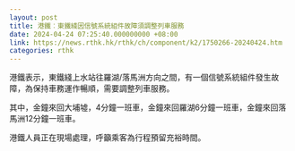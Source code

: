 ```yaml
---
layout: post
title: 港鐵︰東鐵綫因信號系統組件故障須調整列車服務
date: 2024-04-24 07:25:40.000000000 +08:00
link: https://news.rthk.hk/rthk/ch/component/k2/1750266-20240424.htm
categories: rthk
---
```


港鐵表示，東鐵綫上水站往羅湖/落馬洲方向之間，有一個信號系統組件發生故障，為保持車務運作暢順，需要調整列車服務。

其中，金鐘來回大埔墟，4分鐘一班車，金鐘來回羅湖6分鐘一班車，金鐘來回落馬洲12分鐘一班車。

港鐵人員正在現場處理，呼籲乘客為行程預留充裕時間。
